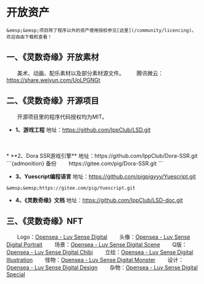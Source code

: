 # 开放资产

```{tip}
&emsp;&emsp;项目除了程序以外的资产使用授权参见[这里](/community/licencing)。欢迎自由下载和查看！
```

## 一、《灵数奇缘》开放素材

&emsp;&emsp;美术、动画、配乐素材以及部分素材源文件。
&emsp;&emsp;腾讯微云：https://share.weiyun.com/UoLPGNGt

## 二、《灵数奇缘》开源项目

&emsp;&emsp;开源项目里的程序代码授权均为MIT。

* **1、游戏工程**
地址：https://github.com/IppClub/LSD.git
<br>
<br>
* **2、Dora SSR游戏引擎**
地址：https://github.com/IppClub/Dora-SSR.git
```{admonition} 备份
&emsp;&emsp;https://gitee.com/pig/Dora-SSR.git
```

* **3、Yuescript编程语言**
地址：https://github.com/pigpigyyy/Yuescript.git
```{admonition} 备份
&emsp;&emsp;https://gitee.com/pig/Yuescript.git
```

* **4、《灵数奇缘》文档**
地址：https://github.com/IppClub/LSD-doc.git

## 三、《灵数奇缘》NFT

&emsp;&emsp;Logo：[Opensea - Luv Sense Digital](https://opensea.io/collection/luv-sense-digital)
&emsp;&emsp;头像：[Opensea - Luv Sense Digital Portrait](https://opensea.io/collection/luv-sense-digital-portrait)
&emsp;&emsp;场景：[Opensea - Luv Sense Digital Scene](https://opensea.io/collection/luv-sense-digital-scene)
&emsp;&emsp;Q版：[Opensea - Luv Sense Digital Chibi](https://opensea.io/collection/luv-sense-digital-chibi)
&emsp;&emsp;立绘：[Opensea - Luv Sense Digital Illustration](https://opensea.io/collection/luv-sense-digital-illustration)
&emsp;&emsp;怪物：[Opensea - Luv Sense Digital Monster](https://opensea.io/collection/luv-sense-digital-monster)
&emsp;&emsp;设计：[Opensea - Luv Sense Digital Design](https://opensea.io/collection/luv-sense-digital-design)
&emsp;&emsp;杂物：[Opensea - Luv Sense Digital Special](https://opensea.io/collection/luv-sense-digital-special)
